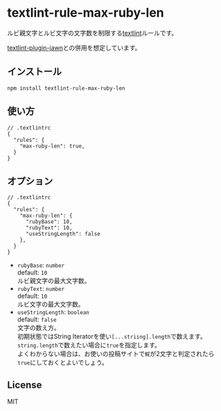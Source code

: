# textlint-rule-max-ruby-len

ルビ親文字とルビ文字の文字数を制限する[textlint](https://github.com/textlint/textlint)ルールです。

[textlint-plugin-jawn](https://github.com/matori/textlint-plugin-jawn)との併用を想定しています。

## インストール

```
npm install textlint-rule-max-ruby-len
```

## 使い方

```json5
// .textlintrc
{
  "rules": {
    "max-ruby-len": true,
  }
}
```

## オプション

```json5
// .textlintrc
{
  "rules": {
    "max-ruby-len": {
      "rubyBase": 10,
      "rubyText": 10,
      "useStringLength": false
    },
  }
}
```

- `rubyBase`: `number`  
  default: `10`  
  ルビ親文字の最大文字数。
- `rubyText`: `number`  
  default: `10`  
  ルビ文字の最大文字数。
- `useStringLength`: `boolean`  
  default: `false`  
  文字の数え方。  
  初期状態ではString Iteratorを使い`[...striing].length`で数えます。  
  `string.length`で数えたい場合に`true`を指定します。  
  よくわからない場合は、お使いの投稿サイトで`𩸽`が2文字と判定されたら`true`にしておくとよいでしょう。

## License

MIT
